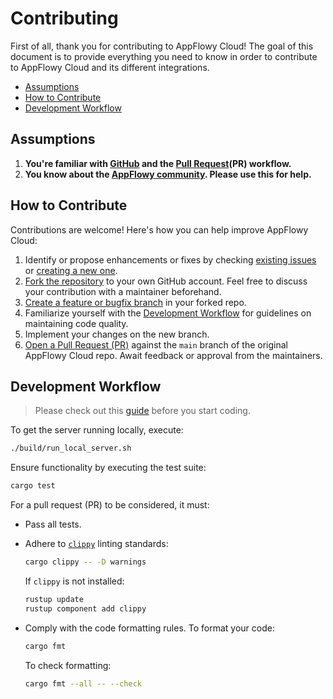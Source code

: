 # Contributing <!-- omit in toc -->

First of all, thank you for contributing to AppFlowy Cloud! The goal of this document is to provide everything you need 
to know in order to contribute to AppFlowy Cloud and its different integrations.

- [Assumptions](#assumptions)
- [How to Contribute](#how-to-contribute)
- [Development Workflow](#development-workflow)


## Assumptions

1. **You're familiar with [GitHub](https://github.com) and the [Pull Request](https://help.github.com/en/github/collaborating-with-issues-and-pull-requests/about-pull-requests)(PR) workflow.**
2. **You know about the [AppFlowy community](https://discord.gg/9Q2xaN37tV"). Please use this for help.**

## How to Contribute 

Contributions are welcome! Here's how you can help improve AppFlowy Cloud:

1. Identify or propose enhancements or fixes by checking [existing issues](https://github.com/AppFlowy-IO/AppFlowy-Cloud/issues) or [creating a new one](https://github.com/AppFlowy-IO/AppFlowy-Cloud/issues/new/choose).
2. [Fork the repository](https://help.github.com/en/github/getting-started-with-github/fork-a-repo) to your own GitHub account. Feel free to discuss your contribution with a maintainer beforehand.
3. [Create a feature or bugfix branch](https://help.github.com/en/github/collaborating-with-issues-and-pull-requests/creating-and-deleting-branches-within-your-repository) in your forked repo.
4. Familiarize yourself with the [Development Workflow](#development-workflow) for guidelines on maintaining code quality.
5. Implement your changes on the new branch.
6. [Open a Pull Request (PR)](https://help.github.com/en/github/collaborating-with-issues-and-pull-requests/creating-a-pull-request-from-a-fork) against the `main` branch of the original AppFlowy Cloud repo. Await feedback or approval from the maintainers.


## Development Workflow 

> Please check out this [guide](./GUIDE.md) before you start coding. 

To get the server running locally, execute:

```bash
./build/run_local_server.sh
```

Ensure functionality by executing the test suite:

```bash
cargo test
```

For a pull request (PR) to be considered, it must:

- Pass all tests.
- Adhere to [`clippy`](https://github.com/rust-lang/rust-clippy) linting standards:

  ```bash
  cargo clippy -- -D warnings
  ```

  If `clippy` is not installed:

  ```bash
  rustup update
  rustup component add clippy
  ```

- Comply with the code formatting rules. To format your code:

  ```bash
  cargo fmt
  ```

  To check formatting:

  ```bash
  cargo fmt --all -- --check
  ```
